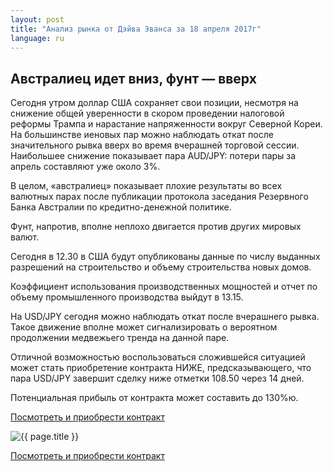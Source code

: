 ```yaml
---
layout: post
title: "Анализ рынка от Дэйва Эванса за 18 апреля 2017г"
language: ru
---
```

##  Австралиец идет вниз, фунт — вверх

Сегодня утром доллар США сохраняет свои позиции, несмотря на снижение общей уверенности в скором проведении налоговой реформы Трампа и нарастание напряженности вокруг Северной Кореи.
На большинстве иеновых пар можно наблюдать откат после значительного рывка вверх во время вчерашней торговой сессии. Наибольшее снижение показывает пара AUD/JPY: потери пары за апрель составляют уже около 3%.

В целом, «австралиец» показывает плохие результаты во всех валютных парах после публикации протокола заседания Резервного Банка Австралии по кредитно-денежной политике.

Фунт, напротив, вполне неплохо двигается против других мировых валют.

Сегодня в 12.30 в США будут опубликованы данные по числу выданных разрешений на строительство и объему строительства новых домов.

Коэффициент использования производственных мощностей и отчет по объему промышленного производства выйдут в 13.15. 

На USD/JPY сегодня можно наблюдать откат после вчерашнего рывка. Такое движение вполне может сигнализировать о вероятном продолжении медвежьего тренда на данной паре.

Отличной возможностью воспользоваться сложившейся ситуацией может стать приобретение контракта НИЖЕ, предсказывающего, что пара USD/JPY завершит сделку ниже отметки 108.50 через 14 дней. 

Потенциальная прибыль от контракта может составить до 130%ю. 

<a href="http://record.binary.com/_bivVDfg8lHux76XffYA0JmNd7ZgqdRLk/1/?market=forex&underlying=frxUSDJPY&formname=higherlower&duration_amount=14&duration_units=d&amount=10&amount_type=payout&expiry_type=duration&barrier=108.5&s=1&t=yAoqY0Y1yVtCHDSdPN9tDp0co5lt24DG" target="_blank">Посмотреть и приобрести контракт</a>

<img src="{{ site.url }}/images/ru-18-apr-17.png" alt="{{ page.title }}"  title="{{ page.title }}">

<a href="%LINK%%?https://www.binary.com/d/trade.cgi?market=forex&underlying=frxUSDJPY&formname=higherlower&duration_amount=14&duration_units=d&amount=10&amount_type=payout&expiry_type=duration&barrier=108.5&s=1&t=yAoqY0Y1yVtCHDSdPN9tDp0co5lt24DG" target="_blank">Посмотреть и приобрести контракт</a>